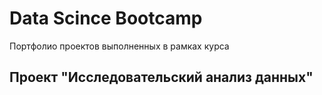 # Data Scince Bootcamp
Портфолио проектов выполненных в рамках курса 
## Проект "Исследовательский анализ данных"